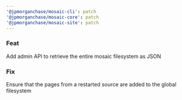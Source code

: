 ```yaml
---
'@jpmorganchase/mosaic-cli': patch
'@jpmorganchase/mosaic-core': patch
'@jpmorganchase/mosaic-site': patch
---
```


### Feat

Add admin API to retrieve the entire mosaic filesystem as JSON

### Fix

Ensure that the pages from a restarted source are added to the global filesystem
